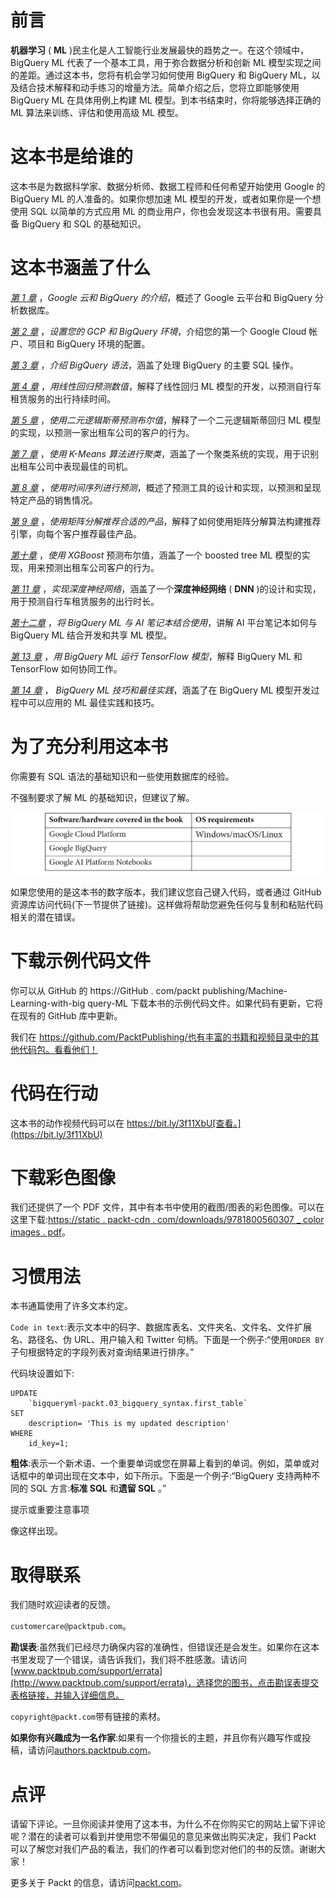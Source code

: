 

# 前言

**机器学习** ( **ML** )民主化是人工智能行业发展最快的趋势之一。在这个领域中，BigQuery ML 代表了一个基本工具，用于弥合数据分析和创新 ML 模型实现之间的差距。通过这本书，您将有机会学习如何使用 BigQuery 和 BigQuery ML，以及结合技术解释和动手练习的增量方法。简单介绍之后，您将立即能够使用 BigQuery ML 在具体用例上构建 ML 模型。到本书结束时，你将能够选择正确的 ML 算法来训练、评估和使用高级 ML 模型。

# 这本书是给谁的

这本书是为数据科学家、数据分析师、数据工程师和任何希望开始使用 Google 的 BigQuery ML 的人准备的。如果你想加速 ML 模型的开发，或者如果你是一个想使用 SQL 以简单的方式应用 ML 的商业用户，你也会发现这本书很有用。需要具备 BigQuery 和 SQL 的基础知识。

# 这本书涵盖了什么

[*第 1 章*](B16722_01_Final_ASB_ePub.xhtml#_idTextAnchor016) ，*Google 云和 BigQuery 的介绍*，概述了 Google 云平台和 BigQuery 分析数据库。

[*第 2 章*](B16722_02_Final_ASB_ePub.xhtml#_idTextAnchor039) ，*设置您的 GCP 和 BigQuery 环境*，介绍您的第一个 Google Cloud 帐户、项目和 BigQuery 环境的配置。

[*第 3 章*](B16722_03_Final_ASB_ePub.xhtml#_idTextAnchor052) ，*介绍 BigQuery 语法*，涵盖了处理 BigQuery 的主要 SQL 操作。

[*第 4 章*](B16722_04_Final_ASB_ePub.xhtml#_idTextAnchor061) ，*用线性回归预测数值*，解释了线性回归 ML 模型的开发，以预测自行车租赁服务的出行持续时间。

[*第 5 章*](B16722_05_Final_ASB_ePub.xhtml#_idTextAnchor075) ，*使用二元逻辑斯蒂预测布尔值*，解释了一个二元逻辑斯蒂回归 ML 模型的实现，以预测一家出租车公司的客户的行为。

[*第 7 章*](B16722_07_Final_ASB_ePub.xhtml#_idTextAnchor103) ，*使用 K-Means 算法进行聚类*，涵盖了一个聚类系统的实现，用于识别出租车公司中表现最佳的司机。

[*第 8 章*](B16722_08_Final_ASB_ePub.xhtml#_idTextAnchor119) ，*使用时间序列进行预测*，概述了预测工具的设计和实现，以预测和呈现特定产品的销售情况。

[*第 9 章*](B16722_09_Final_ASB_ePub.xhtml#_idTextAnchor133) ，*使用矩阵分解推荐合适的产品*，解释了如何使用矩阵分解算法构建推荐引擎，向每个客户推荐最佳产品。

[*第十章*](B16722_10_Final_ASB_ePub.xhtml#_idTextAnchor147) ，*使用 XGBoost* 预测布尔值，涵盖了一个 boosted tree ML 模型的实现，用来预测出租车公司客户的行为。

[*第 11 章*](B16722_11_Final_ASB_ePub.xhtml#_idTextAnchor160) ，*实现深度神经网络*，涵盖了一个**深度神经网络** ( **DNN** )的设计和实现，用于预测自行车租赁服务的出行时长。

[*第十二章*](B16722_12_Final_ASB_ePub.xhtml#_idTextAnchor174) ，*将 BigQuery ML 与 AI 笔记本结合使用*，讲解 AI 平台笔记本如何与 BigQuery ML 结合开发和共享 ML 模型。

[*第 13 章*](B16722_13_Final_ASB_ePub.xhtml#_idTextAnchor184) ，*用 BigQuery ML 运行 TensorFlow 模型*，解释 BigQuery ML 和 TensorFlow 如何协同工作。

[*第 14 章*](B16722_14_Final_ASB_ePub.xhtml#_idTextAnchor196) ， *BigQuery ML 技巧和最佳实践*，涵盖了在 BigQuery ML 模型开发过程中可以应用的 ML 最佳实践和技巧。

# 为了充分利用这本书

你需要有 SQL 语法的基础知识和一些使用数据库的经验。

不强制要求了解 ML 的基础知识，但建议了解。

![](img/B16722_Preface_Table_01.jpg)

如果您使用的是这本书的数字版本，我们建议您自己键入代码，或者通过 GitHub 资源库访问代码(下一节提供了链接)。这样做将帮助您避免任何与复制和粘贴代码相关的潜在错误。

# 下载示例代码文件

你可以从 GitHub 的 https://GitHub . com/packt publishing/Machine-Learning-with-big query-ML 下载本书的示例代码文件。如果代码有更新，它将在现有的 GitHub 库中更新。

我们在 https://github.com/PacktPublishing/也有丰富的书籍和视频目录中的其他代码包。看看他们！

# 代码在行动

这本书的动作视频代码可以在 https://bit.ly/3f11XbU[查看。](https://bit.ly/3f11XbU)

# 下载彩色图像

我们还提供了一个 PDF 文件，其中有本书中使用的截图/图表的彩色图像。可以在这里下载:[https://static . packt-cdn . com/downloads/9781800560307 _ color images . pdf](https://static.packt-cdn.com/downloads/9781800560307_ColorImages.pdf)。

# 习惯用法

本书通篇使用了许多文本约定。

`Code in text`:表示文本中的码字、数据库表名、文件夹名、文件名、文件扩展名、路径名、伪 URL、用户输入和 Twitter 句柄。下面是一个例子:“使用`ORDER BY`子句根据特定的字段列表对查询结果进行排序。”

代码块设置如下:

```
UPDATE
    `bigqueryml-packt.03_bigquery_syntax.first_table`
SET
    description= 'This is my updated description'
WHERE
    id_key=1;
```

**粗体**:表示一个新术语、一个重要单词或您在屏幕上看到的单词。例如，菜单或对话框中的单词出现在文本中，如下所示。下面是一个例子:“BigQuery 支持两种不同的 SQL 方言:**标准 SQL** 和**遗留 SQL** 。”

提示或重要注意事项

像这样出现。

# 取得联系

我们随时欢迎读者的反馈。

`customercare@packtpub.com`。

**勘误表**:虽然我们已经尽力确保内容的准确性，但错误还是会发生。如果你在这本书里发现了一个错误，请告诉我们，我们将不胜感激。请访问[www.packtpub.com/support/errata](http://www.packtpub.com/support/errata)，选择您的图书，点击勘误表提交表格链接，并输入详细信息。

`copyright@packt.com`带有链接的素材。

**如果你有兴趣成为一名作家**:如果有一个你擅长的主题，并且你有兴趣写作或投稿，请访问[authors.packtpub.com](http://authors.packtpub.com)。

# 点评

请留下评论。一旦你阅读并使用了这本书，为什么不在你购买它的网站上留下评论呢？潜在的读者可以看到并使用您不带偏见的意见来做出购买决定，我们 Packt 可以了解您对我们产品的看法，我们的作者可以看到您对他们的书的反馈。谢谢大家！

更多关于 Packt 的信息，请访问[packt.com](http://packt.com)。